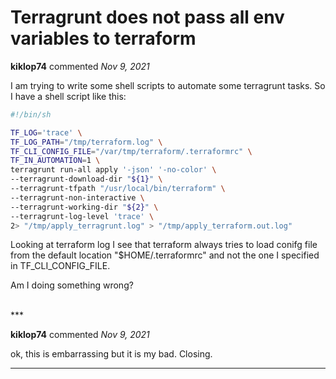 # Terragrunt does not pass all env variables to terraform

**kiklop74** commented *Nov 9, 2021*

I am trying to write some shell scripts to automate some terragrunt tasks. So I have a shell script like this:

```sh
#!/bin/sh

TF_LOG='trace' \
TF_LOG_PATH="/tmp/terraform.log" \
TF_CLI_CONFIG_FILE="/var/tmp/terraform/.terraformrc" \
TF_IN_AUTOMATION=1 \
terragrunt run-all apply '-json' '-no-color' \
--terragrunt-download-dir "${1}" \
--terragrunt-tfpath "/usr/local/bin/terraform" \
--terragrunt-non-interactive \
--terragrunt-working-dir "${2}" \
--terragrunt-log-level 'trace' \
2> "/tmp/apply_terragrunt.log" > "/tmp/apply_terraform.out.log"

```

Looking at terraform log I see that terraform always tries to load conifg file from the default location "$HOME/.terraformrc" and not the one I specified in TF_CLI_CONFIG_FILE.

Am I doing something wrong?


<br />
***


**kiklop74** commented *Nov 9, 2021*

ok, this is embarrassing but it is my bad. Closing.
***

